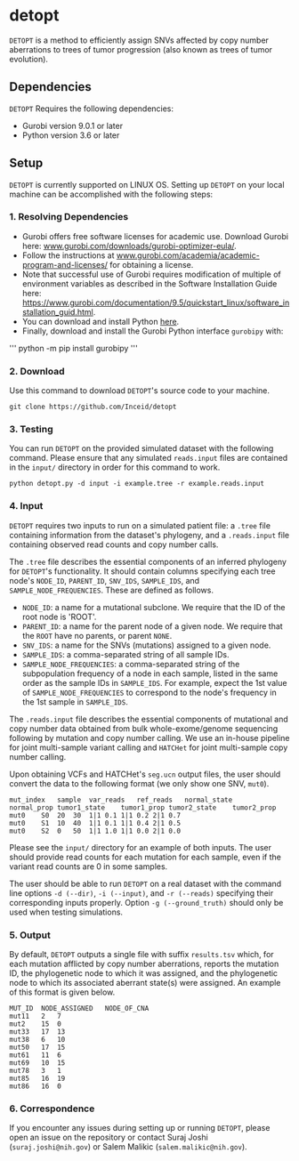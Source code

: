 # detopt
`DETOPT` is a method to efficiently assign SNVs affected by copy number aberrations to trees of tumor progression (also known as trees of tumor evolution).


## Dependencies
`DETOPT` Requires the following dependencies:
- Gurobi version 9.0.1 or later
- Python version 3.6 or later


## Setup
`DETOPT` is currently supported on LINUX OS. Setting up `DETOPT` on your local machine can be accomplished with the following steps:

### 1. Resolving Dependencies

- Gurobi offers free software licenses for academic use. Download Gurobi here: www.gurobi.com/downloads/gurobi-optimizer-eula/. 
- Follow the instructions at www.gurobi.com/academia/academic-program-and-licenses/ for obtaining a license.
- Note that successful use of Gurobi requires modification of multiple of environment variables as described in the Software Installation Guide here: https://www.gurobi.com/documentation/9.5/quickstart_linux/software_installation_guid.html.
- You can download and install Python [here](https://www.python.org/downloads/).
- Finally, download and install the Gurobi Python interface `gurobipy` with:

'''
python -m pip install gurobipy
'''

### 2. Download

Use this command to download `DETOPT`'s source code to your machine.

```
git clone https://github.com/Inceid/detopt
```

### 3. Testing

You can run `DETOPT` on the provided simulated dataset with the following command. Please ensure that any simulated `reads.input` files are contained in the `input/` directory in order for this command to work.

```
python detopt.py -d input -i example.tree -r example.reads.input
```

### 4. Input

`DETOPT` requires two inputs to run on a simulated patient file: a `.tree` file containing information from the dataset's phylogeny, and a `.reads.input` file containing observed read counts and copy number calls.

The `.tree` file describes the essential components of an inferred phylogeny for `DETOPT`'s functionality. It should contain columns specifying each tree node's `NODE_ID`, `PARENT_ID`, `SNV_IDS`, `SAMPLE_IDS`, and `SAMPLE_NODE_FREQUENCIES`. These are defined as follows.

- `NODE_ID`: a name for a mutational subclone. We require that the ID of the root node is 'ROOT'. 
- `PARENT_ID`: a name for the parent node of a given node. We require that the `ROOT` have no parents, or parent `NONE`.
- `SNV_IDS`: a name for the SNVs (mutations) assigned to a given node.
- `SAMPLE_IDS`: a comma-separated string of all sample IDs.
- `SAMPLE_NODE_FREQUENCIES`: a comma-separated string of the subpopulation frequency of a node in each sample, listed in the same order as the sample IDs in `SAMPLE_IDS`. For example, expect the 1st value of `SAMPLE_NODE_FREQUENCIES` to correspond to the node's frequency in the 1st sample in `SAMPLE_IDS`.


The `.reads.input` file describes the essential components of mutational and copy number data obtained from bulk whole-exome/genome sequencing following by mutation and copy number calling. We use an in-house pipeline for joint multi-sample variant calling and `HATCHet` for joint multi-sample copy number calling.

Upon obtaining VCFs and HATCHet's `seg.ucn` output files, the user should convert the data to the following format (we only show one SNV, `mut0`).

	mut_index	sample	var_reads	ref_reads	normal_state	normal_prop	tumor1_state	tumor1_prop	tumor2_state	tumor2_prop
	mut0	S0	20	30	1|1	0.1	1|1	0.2	2|1	0.7
	mut0	S1	10	40	1|1	0.1	1|1	0.4	2|1	0.5
	mut0	S2	0	50	1|1	1.0	1|1	0.0	2|1	0.0


Please see the `input/` directory for an example of both inputs. The user should provide read counts for each mutation for each sample, even if the variant read counts are 0 in some samples.

The user should be able to run `DETOPT` on a real dataset with the command line options `-d (--dir)`, `-i (--input)`, and `-r (--reads)` specifying their corresponding inputs properly. Option `-g (--ground_truth)` should only be used when testing simulations.


### 5. Output

By default, `DETOPT` outputs a single file with suffix `results.tsv` which, for each mutation afflicted by copy number aberrations, reports the mutation ID, the phylogenetic node to which it was assigned, and the phylogenetic node to which its associated aberrant state(s) were assigned. An example of this format is given below.

	MUT_ID	NODE_ASSIGNED	NODE_OF_CNA
	mut11	2	7
	mut2	15	0
	mut33	17	13
	mut38	6	10
	mut50	17	15
	mut61	11	6
	mut69	10	15
	mut78	3	1
	mut85	16	19
	mut86	16	0


### 6. Correspondence

If you encounter any issues during setting up or running `DETOPT`, please open an issue on the repository or contact Suraj Joshi (`suraj.joshi@nih.gov`) or Salem Malikic (`salem.malikic@nih.gov`).
